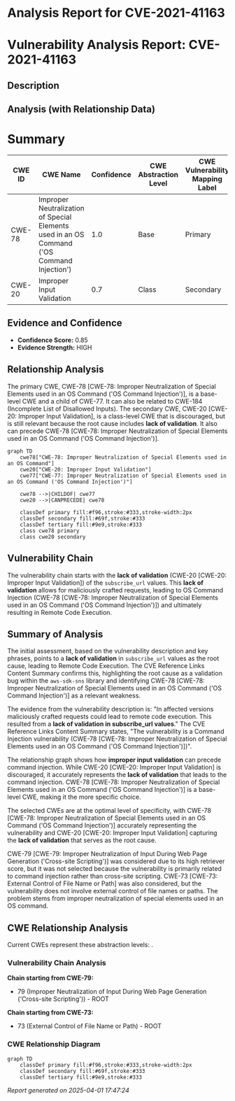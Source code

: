 # Analysis Report for CVE-2021-41163

# Vulnerability Analysis Report: CVE-2021-41163

## Description



## Analysis (with Relationship Data)

# Summary
| CWE ID | CWE Name | Confidence | CWE Abstraction Level | CWE Vulnerability Mapping Label | CWE-Vulnerability Mapping Notes |
|---|---|---|---|---|---|
| CWE-78 | Improper Neutralization of Special Elements used in an OS Command ('OS Command Injection') | 1.0 | Base | Primary | Allowed |
| CWE-20 | Improper Input Validation | 0.7 | Class | Secondary | Discouraged |

## Evidence and Confidence

*   **Confidence Score:** 0.85
*   **Evidence Strength:** HIGH

## Relationship Analysis
The primary CWE, CWE-78 [CWE-78: Improper Neutralization of Special Elements used in an OS Command ('OS Command Injection')], is a base-level CWE and a child of CWE-77. It can also be related to CWE-184 (Incomplete List of Disallowed Inputs). The secondary CWE, CWE-20 [CWE-20: Improper Input Validation], is a class-level CWE that is discouraged, but is still relevant because the root cause includes **lack of validation**. It also can precede CWE-78 [CWE-78: Improper Neutralization of Special Elements used in an OS Command ('OS Command Injection')].

```mermaid
graph TD
    cwe78["CWE-78: Improper Neutralization of Special Elements used in an OS Command"]
    cwe20["CWE-20: Improper Input Validation"]
    cwe77["CWE-77: Improper Neutralization of Special Elements used in an OS Command ('OS Command Injection')"]

    cwe78 -->|CHILDOF| cwe77
    cwe20 -->|CANPRECEDE| cwe78

    classDef primary fill:#f96,stroke:#333,stroke-width:2px
    classDef secondary fill:#69f,stroke:#333
    classDef tertiary fill:#9e9,stroke:#333
    class cwe78 primary
    class cwe20 secondary
```

## Vulnerability Chain
The vulnerability chain starts with the **lack of validation** (CWE-20 [CWE-20: Improper Input Validation]) of the `subscribe_url` values. This **lack of validation** allows for maliciously crafted requests, leading to OS Command Injection (CWE-78 [CWE-78: Improper Neutralization of Special Elements used in an OS Command ('OS Command Injection')]) and ultimately resulting in Remote Code Execution.

## Summary of Analysis
The initial assessment, based on the vulnerability description and key phrases, points to a **lack of validation** in `subscribe_url` values as the root cause, leading to Remote Code Execution. The CVE Reference Links Content Summary confirms this, highlighting the root cause as a validation bug within the `aws-sdk-sns` library and identifying CWE-78 [CWE-78: Improper Neutralization of Special Elements used in an OS Command ('OS Command Injection')] as a relevant weakness.

The evidence from the vulnerability description is: "In affected versions maliciously crafted requests could lead to remote code execution. This resulted from a **lack of validation in subscribe_url values**." The CVE Reference Links Content Summary states, "The vulnerability is a Command Injection vulnerability (CWE-78 [CWE-78: Improper Neutralization of Special Elements used in an OS Command ('OS Command Injection')])".

The relationship graph shows how **improper input validation** can precede command injection. While CWE-20 [CWE-20: Improper Input Validation] is discouraged, it accurately represents the **lack of validation** that leads to the command injection. CWE-78 [CWE-78: Improper Neutralization of Special Elements used in an OS Command ('OS Command Injection')] is a base-level CWE, making it the more specific choice.

The selected CWEs are at the optimal level of specificity, with CWE-78 [CWE-78: Improper Neutralization of Special Elements used in an OS Command ('OS Command Injection')] accurately representing the vulnerability and CWE-20 [CWE-20: Improper Input Validation] capturing the **lack of validation** that serves as the root cause.

CWE-79 [CWE-79: Improper Neutralization of Input During Web Page Generation ('Cross-site Scripting')] was considered due to its high retriever score, but it was not selected because the vulnerability is primarily related to command injection rather than cross-site scripting. CWE-73 [CWE-73: External Control of File Name or Path] was also considered, but the vulnerability does not involve external control of file names or paths. The problem stems from improper neutralization of special elements used in an OS command.


## CWE Relationship Analysis

Current CWEs represent these abstraction levels: .


### Vulnerability Chain Analysis

**Chain starting from CWE-79:**
- 79 (Improper Neutralization of Input During Web Page Generation ('Cross-site Scripting')) - ROOT


**Chain starting from CWE-73:**
- 73 (External Control of File Name or Path) - ROOT



### CWE Relationship Diagram

```mermaid
graph TD
    classDef primary fill:#f96,stroke:#333,stroke-width:2px
    classDef secondary fill:#69f,stroke:#333
    classDef tertiary fill:#9e9,stroke:#333
```



*Report generated on 2025-04-01 17:47:24*
